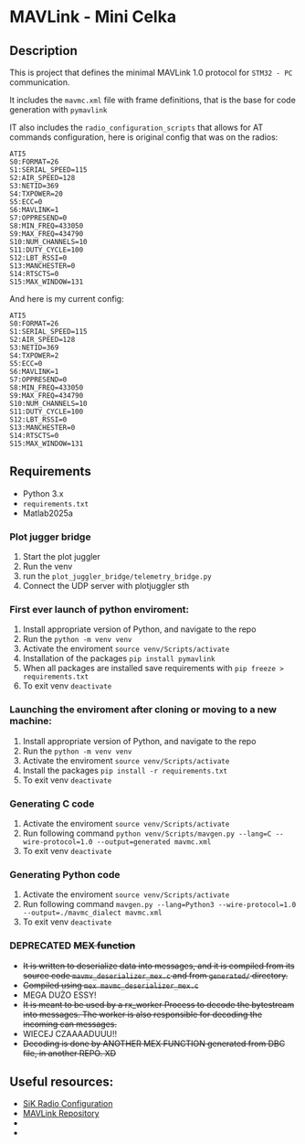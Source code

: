 # MAVLink - Mini Celka 

## Description
This is project that defines the minimal MAVLink 1.0 protocol for ```STM32 - PC``` communication.

It includes the ```mavmc.xml``` file with frame definitions, that is the base for code generation with ```pymavlink```

IT also includes the ```radio_configuration_scripts``` that allows for AT commands configuration, here is original config that was on the radios:
```
ATI5
S0:FORMAT=26
S1:SERIAL_SPEED=115
S2:AIR_SPEED=128
S3:NETID=369
S4:TXPOWER=20
S5:ECC=0
S6:MAVLINK=1
S7:OPPRESEND=0
S8:MIN_FREQ=433050
S9:MAX_FREQ=434790
S10:NUM_CHANNELS=10
S11:DUTY_CYCLE=100
S12:LBT_RSSI=0
S13:MANCHESTER=0
S14:RTSCTS=0
S15:MAX_WINDOW=131
```
And here is my current config:
```
ATI5
S0:FORMAT=26
S1:SERIAL_SPEED=115
S2:AIR_SPEED=128
S3:NETID=369
S4:TXPOWER=2    
S5:ECC=0
S6:MAVLINK=1
S7:OPPRESEND=0
S8:MIN_FREQ=433050
S9:MAX_FREQ=434790
S10:NUM_CHANNELS=10
S11:DUTY_CYCLE=100
S12:LBT_RSSI=0
S13:MANCHESTER=0
S14:RTSCTS=0
S15:MAX_WINDOW=131
```

## Requirements
- Python 3.x
- ```requirements.txt```
- Matlab2025a


### Plot jugger bridge
1. Start the plot juggler
2. Run the venv
3. run the ```plot_juggler_bridge/telemetry_bridge.py```
4. Connect the UDP server with plotjuggler sth

### First ever launch of python enviroment:
1. Install appropriate version of Python, and navigate to the repo
2. Run the ```python -m venv venv```
3. Activate the enviroment ```source venv/Scripts/activate```
4. Installation of the packages ```pip install pymavlink```
5. When all packages are installed save requirements with ```pip freeze > requirements.txt```
6. To exit venv ```deactivate```

### Launching the enviroment after cloning or moving to a new machine:
1. Install appropriate version of Python, and navigate to the repo
2. Run the ```python -m venv venv```
3. Activate the enviroment ```source venv/Scripts/activate```
4. Install the packages ```pip install -r requirements.txt```
6. To exit venv ```deactivate```

### Generating C code
1. Activate the enviroment ```source venv/Scripts/activate```
2. Run following command ```python venv/Scripts/mavgen.py --lang=C --wire-protocol=1.0 --output=generated mavmc.xml```
3. To exit venv ```deactivate```

### Generating Python code
1. Activate the enviroment ```source venv/Scripts/activate```
2. Run following command ```mavgen.py --lang=Python3 --wire-protocol=1.0 --output=./mavmc_dialect mavmc.xml```
3. To exit venv ```deactivate```


### DEPRECATED ~~MEX function~~
- ~~It is written to deserialize data into messages, and it is compiled from its source code ```mavmv_deserializer_mex.c``` and from ```generated/``` directory.~~
- ~~Compiled using ```mex mavmc_deserializer_mex.c```~~
- MEGA DUŻO ESSY!
- ~~It is meant to be used by a rx_worker Process to decode the bytestream into messages. The worker is also responsible for decoding the incoming can messages.~~
- WIECEJ CZAAAADUUU!!
- ~~Decoding is done by ANOTHER MEX FUNCTION generated from DBC file, in another REPO. XD~~

## Useful resources:
- [SiK Radio Configuration](https://ardupilot.org/copter/docs/common-3dr-radio-advanced-configuration-and-technical-information.html?utm_source=chatgpt.com)
- [MAVLink Repository](https://github.com/mavlink/mavlink.git)
- []()
- []()
